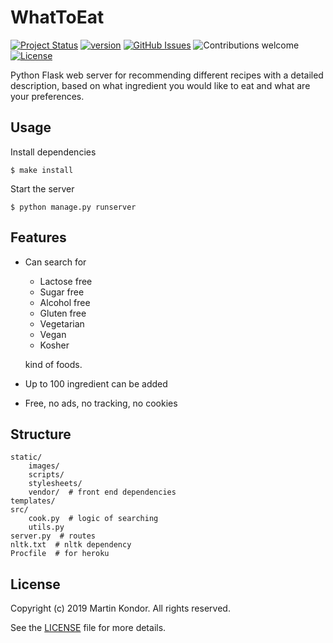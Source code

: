# WhatToEat

[![Project Status](https://img.shields.io/badge/status-active-brightgreen.svg)](https://w-t-eat.herokuapp.com/)
[![version](https://img.shields.io/badge/version-v1.0.0-brightgreen.svg)](https://github.com/MartinKondor/WhatToEat)
[![GitHub Issues](https://img.shields.io/github/issues/MartinKondor/WildTetris.svg)](https://github.com/MartinKondor/WildTetris/issues)
![Contributions welcome](https://img.shields.io/badge/contributions-welcome-blue.svg)
[![License](https://img.shields.io/badge/license-MIT-blue.svg)](https://opensource.org/licenses/MIT)

Python Flask web server for recommending different recipes with a detailed description, based on what ingredient you would like to eat and what are your preferences.

## Usage

Install dependencies
```shell
$ make install
```

Start the server
```shell
$ python manage.py runserver
```

## Features

- Can search for

    * Lactose free
    * Sugar free
    * Alcohol free
    * Gluten free
    * Vegetarian
    * Vegan
    * Kosher

  kind of foods.
- Up to 100 ingredient can be added
- Free, no ads, no tracking, no cookies

## Structure

```shell
static/
    images/
    scripts/
    stylesheets/
    vendor/  # front end dependencies
templates/
src/
    cook.py  # logic of searching
    utils.py
server.py  # routes
nltk.txt  # nltk dependency
Procfile  # for heroku
```

## License

Copyright (c) 2019 Martin Kondor.
All rights reserved.

See the [LICENSE](LICENSE) file for more details.
